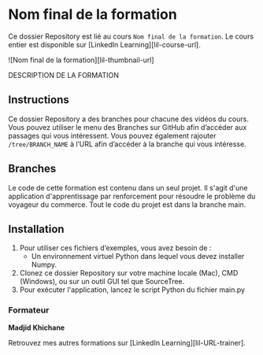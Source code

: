 # Nom final de la formation

Ce dossier Repository est lié au cours `Nom final de la formation`. Le cours entier est disponible sur [LinkedIn Learning][lil-course-url].

![Nom final de la formation][lil-thumbnail-url] 

DESCRIPTION DE LA FORMATION

## Instructions

Ce dossier Repository a des branches pour chacune des vidéos du cours. Vous pouvez utiliser le menu des Branches sur GitHub afin d’accéder aux passages qui vous intéressent. Vous pouvez également rajouter `/tree/BRANCH_NAME` à l’URL afin d’accéder à la branche qui vous intéresse. 

## Branches

Le code de cette formation est contenu dans un seul projet. Il s'agit d'une application d'apprentissage par renforcement pour résoudre le problème du voyageur du commerce. Tout le code du projet est dans la branche main.  

## Installation

1. Pour utiliser ces fichiers d’exemples, vous avez besoin de : 
   - Un environnement virtuel Python dans lequel vous devez installer Numpy. 
2. Clonez ce dossier Repository sur votre machine locale (Mac), CMD (Windows), ou sur un outil GUI tel que SourceTree.
3. Pour exécuter l'application, lancez le script Python du fichier main.py

### Formateur

**Madjid Khichane** 

 Retrouvez mes autres formations sur [LinkedIn Learning][lil-URL-trainer].

 
